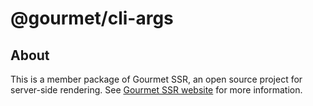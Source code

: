 # @gourmet/cli-args

## About
This is a member package of Gourmet SSR, an open source project for server-side rendering.
See [Gourmet SSR website](https://ssr.gourmetjs.org) for more information.
